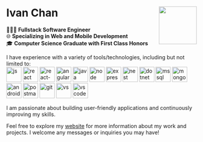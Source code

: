# Ivan Chan <img src="https://github.com/user-attachments/assets/ee80c7d3-0e11-494b-be19-196e9694eeb9" align="right" width=100 height=100/>

👨🏻‍💻 **Fullstack Software Engineer**  
🌐 **Specializing in Web and Mobile Development**  
🎓 **Computer Science Graduate with First Class Honors**

I have experience with a variety of tools/technologies, including but not limited to:  
<img src="https://github.com/IvanENERGY/IvanENERGY/assets/90034836/78ae35a2-3fec-4b8f-b5e3-d567c4556a8d" width=40 height=40 alt="js"/> 
<img src="https://github.com/IvanENERGY/IvanENERGY/assets/90034836/be7f8836-fc0b-4e8e-9a19-72c4d528b11e" width=40 height=40 alt="react"/> 
<img src="https://github.com/IvanENERGY/IvanENERGY/assets/90034836/6ef7b761-77a5-45f9-8d9e-cc087f217f34" width=40 height=40 alt="react-native"/> 
<img src="https://github.com/user-attachments/assets/32196cbc-138b-4d8e-bf85-7a80412ad4cf" width=40 height=40 alt="angular"/> 
<img src="https://github.com/IvanENERGY/IvanENERGY/assets/90034836/ca78a560-3ad3-4335-913f-5faa120f3c2a" width=40 height=40 alt="java"/> 
<img src="https://github.com/IvanENERGY/IvanENERGY/assets/90034836/2fcd1e1b-f5b7-4ca1-b4e7-6406663daa7f" width=40 height=40 alt="node"/> 
<img src="https://github.com/IvanENERGY/IvanENERGY/assets/90034836/aba2d9bc-134d-4ba9-95a1-f0ce2d89e17a" width=40 height=40 alt="express"/> 
<img src="https://github.com/user-attachments/assets/b1fe3b2c-9598-42b8-9c18-d631fbfff664" width=40 height=40 alt="nest"/> 
<img src="https://github.com/IvanENERGY/IvanENERGY/assets/90034836/6cee9e8d-5ca2-41ef-afe2-f92a91986e46" width=40 height=40 alt="dotnet"/> 
<img src="https://github.com/IvanENERGY/IvanENERGY/assets/90034836/3fe38247-3c87-43e8-be12-bc1af444a832" width=40 height=40 alt="mssql"/> 
<img src="https://github.com/IvanENERGY/IvanENERGY/assets/90034836/5a83950f-7bf5-43e7-92be-cdfde7aa145b" width=40 height=40 alt="mongo"/> 
<img src="https://github.com/IvanENERGY/IvanENERGY/assets/90034836/018fa8d8-2a61-4b2b-b923-2028cd1bc534" width=40 height=40 alt="android"/> 
<img src="https://github.com/IvanENERGY/IvanENERGY/assets/90034836/286f952b-0201-431a-9eab-a41106d6d353" width=40 height=40 alt="postman"/> 
<img src="https://github.com/IvanENERGY/IvanENERGY/assets/90034836/b4bc7d37-002e-404a-8102-15689ea05b2f" width=40 height=40 alt="git"/> 
<img src="https://github.com/IvanENERGY/IvanENERGY/assets/90034836/22d400b0-abdf-4543-8b22-337332c32445" width=40 height=40 alt="vs"/> 
<img src="https://github.com/IvanENERGY/IvanENERGY/assets/90034836/931f80ea-0837-4dce-8760-38213c041315" width=40 height=40 alt="vscode"/>

I am passionate about building user-friendly applications and continuously improving my skills.

Feel free to explore my [website](https://ivanchantf.github.io/) for more information about my work and projects. I welcome any messages or inquiries you may have!
